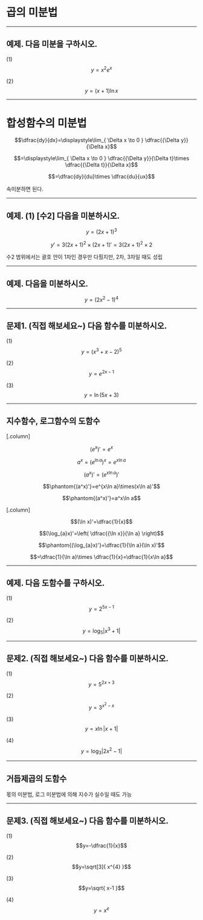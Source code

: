 # 곱의 미분법 

---

## 예제. 다음 미분을 구하시오. 

(1) $$y=x^2e^x$$

(2) $$y=(x+1)\ln x$$

---

# 합성함수의 미분법 

$$\dfrac{dy}{dx}=\displaystyle\lim_{ \Delta x \to 0 }  \dfrac{{\Delta y}}{\Delta x}$$

$$=\displaystyle\lim_{ \Delta x \to 0 } \dfrac{{\Delta y}}{\Delta t}\times \dfrac{{\Delta t}}{\Delta x}$$

$$=\dfrac{dy}{du}\times \dfrac{du}{ux}$$

속미분하면 된다.

---

## 예제. (1) [수2] 다음을 미분하시오. 

$$y=(2x+1)^3$$

$$y'=3(2x+1)^2\times (2x+1)'=3(2x+1)^2\times 2$$

수2 범위에서는 괄호 안이 1차인 경우만 다뤘지만, 2차, 3차일 때도 성립

---

## 예제. 다음을 미분하시오.

$$y=(2x^2-1)^4$$

---

## 문제1. (직접 해보세요~) 다음 함수를 미분하시오.

(1) $$y=(x^{3}+x-2)^{5}$$

(2) $$y=e^{2x-1}$$

(3) $$y=\ln(5x+3)$$

---

## 지수함수, 로그함수의 도함수

[.column]

$$(e^x)'=e^x$$

$$a^x=(e^{\ln a})^x=e^{x\ln a}$$

$$(a^x)'=(e^{x\ln a})'$$

$$\phantom{(a^x)'}=e^{x\ln a}\times(x\ln a)'$$

$$\phantom{(a^x)'}=a^x\ln a$$


[.column]

$$(\ln x)'=\dfrac{1}{x}$$

$$(\log_{a}x)'=\left( \dfrac{{\ln x}}{\ln a} \right)$$

$$\phantom{(\log_{a}x)'}=\dfrac{1}{\ln a}(\ln x)'$$

$$=\dfrac{1}{\ln a}\times \dfrac{1}{x}=\dfrac{1}{x\ln a}$$


---


## 예제. 다음 도함수를 구하시오. 

(1) $$y=2^{5x-1}$$

(2) $$y=\log_{5}|x^3+1|$$

---

##  문제2. (직접 해보세요~) 다음 함수를 미분하시오.

(1) $$y=5^{2x+3}$$

(2) $$y=3^{x^{2}-x}$$

(3) $$y=x\ln|x+1|$$

(4) $$y=\log_{3}|2x^{2}-1|$$

---


## 거듭제곱의 도함수

몫의 미분법, 로그 미분법에 의해 지수가 실수일 때도 가능

---

## 문제3. (직접 해보세요~) 다음 함수를 미분하시오. 

(1) $$y=-\dfrac{1}{x}$$

(2) $$y=\sqrt[3]{ x^{4} }$$

(3) $$y=\sqrt{ x-1 }$$

(4) $$y=x^{e}$$